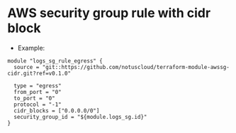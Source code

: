 # AWS security group rule with cidr block

* Example:

```
module "logs_sg_rule_egress" {
  source = "git::https://github.com/notuscloud/terraform-module-awssg-cidr.git?ref=v0.1.0"

  type = "egress"
  from_port = "0"
  to_port = "0"
  protocol = "-1"
  cidr_blocks = ["0.0.0.0/0"]
  security_group_id = "${module.logs_sg.id}"
}
```
